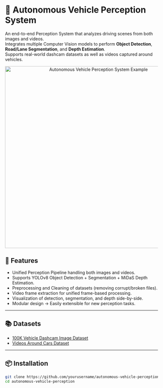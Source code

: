 # 🚗 Autonomous Vehicle Perception System

An end-to-end Perception System that analyzes driving scenes from both images and videos.  
Integrates multiple Computer Vision models to perform **Object Detection**, **Road/Lane Segmentation**, and **Depth Estimation**.  
Supports real-world dashcam datasets as well as videos captured around vehicles.

<p align="center">
  <img src="https://tse1.mm.bing.net/th?id=OIP.XG1fSRGcnDvx0Mg6XzJONAHaEK&cb=iwp1&pid=Api" width="600" alt="Autonomous Vehicle Perception System Example">
</p>

## 🚀 Features

- Unified Perception Pipeline handling both images and videos.
- Supports YOLOv8 Object Detection + Segmentation + MiDaS Depth Estimation.
- Preprocessing and Cleaning of datasets (removing corrupt/broken files).
- Video frame extraction for unified frame-based processing.
- Visualization of detection, segmentation, and depth side-by-side.
- Modular design → Easily extensible for new perception tasks.

---

## 📚 Datasets

- [100K Vehicle Dashcam Image Dataset](https://www.kaggle.com/datasets/mdfahimbinamin/100k-vehicle-dashcam-image-dataset)
- [Videos Around Cars Dataset](https://www.kaggle.com/datasets/tapakah68/videos-around-cars)

---

## 📦 Installation

```bash
git clone https://github.com/yourusername/autonomous-vehicle-perception.git
cd autonomous-vehicle-perception
